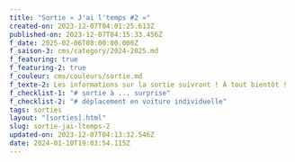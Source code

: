 ```yaml
---
title: "Sortie « J'ai l'temps #2 »"
created-on: 2023-12-07T04:01:25.613Z
published-on: 2023-12-07T04:15:33.456Z
f_date: 2025-02-06T08:00:00.000Z
f_saison-3: cms/category/2024-2025.md
f_featuring: true
f_featuring-2: true
f_couleur: cms/couleurs/sortie.md
f_texte-2: Les informations sur la sortie suivront ! À tout bientôt !
f_checklist-1: "# sortie à ... surprise"
f_checklist-2: "# déplacement en voiture individuelle"
tags: sorties
layout: "[sorties].html"
slug: sortie-jai-ltemps-2
updated-on: 2023-12-07T04:13:32.546Z
date: 2024-01-10T19:03:54.115Z
---
```

